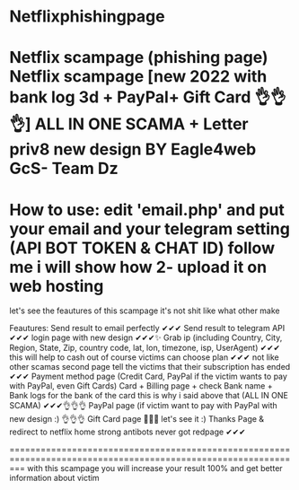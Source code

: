 # Netflixphishingpage
Netflix scampage (phishing page)
Netflix scampage [new 2022 with bank log 3d  + PayPal+ Gift Card 👌👌👌] ALL IN ONE SCAMA + Letter priv8 new design
BY Eagle4web GcS- Team Dz
===============================================================================================================
How to use:
edit 'email.php' and put your email and your telegram setting (API BOT TOKEN & CHAT ID)
follow me i will show how
2- upload it on web hosting 
===============================================================================================================
let's see the feautures of this scampage it's not shit like what other make

Feautures: 
Send result to email perfectly ✔✔✔
Send result to telegram API ✔✔✔
login page with new design ✔✔✔✨
Grab ip (including Country, City, Region, State, Zip, country code, lat, lon, timezone, isp, UserAgent) ✔✔✔ this will help to cash out of course
victims can choose plan ✔✔✔ not like other scamas 
second page tell the victims that their subscription has ended ✔✔✔
Payment method page (Credit Card, PayPal if the victim wants to pay with PayPal, even Gift Cards)
Card + Billing page + check Bank name + Bank logs for the bank of the card this is why i said above that (ALL IN ONE SCAMA) ✔✔✔👌👌👌
PayPal page (if victim want to pay with PayPal with new design :) 👌👌👌
Gift Card page 🎁🎉🎁 let's see it :)
Thanks Page & redirect to netflix home
strong antibots never got redpage ✔✔✔

===============================================================================================================
with this scampage you will increase your result 100%
and get better information about victim
